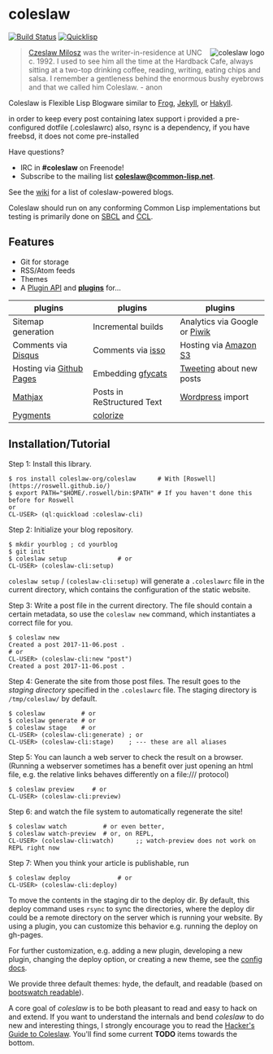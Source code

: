 # coleslaw

[![Build Status](https://travis-ci.org/coleslaw-org/coleslaw.svg?branch=master)](https://travis-ci.org/kingcons/coleslaw)
[![Quicklisp](http://quickdocs.org/badge/coleslaw.svg)](http://quickdocs.org/coleslaw/)

<img src="https://raw.github.com/redline6561/coleslaw/master/themes/hyde/css/logo_medium.jpg" alt="coleslaw logo" align="right"/>

> [Czeslaw Milosz](http://blog.redlinernotes.com/tag/milosz.html) was the writer-in-residence at UNC c. 1992.
> I used to see him all the time at the Hardback Cafe, always sitting at a two-top
> drinking coffee, reading, writing, eating chips and salsa. I remember a gentleness
> behind the enormous bushy eyebrows and that we called him Coleslaw. - anon

Coleslaw is Flexible Lisp Blogware similar to [Frog](https://github.com/greghendershott/frog), [Jekyll](http://jekyllrb.com/), or [Hakyll](http://jaspervdj.be/hakyll/).

in order to keep every post containing latex support i provided a pre-configured dotfile (.coleslawrc)
also, rsync is a dependency, if you have freebsd, it does not come pre-installed

Have questions? 
- IRC in **#coleslaw** on Freenode!
- Subscribe to the mailing list [**coleslaw@common-lisp.net**](https://mailman.common-lisp.net/listinfo/coleslaw).

See the [wiki](https://github.com/redline6561/coleslaw/wiki/Example-sites) for a list of coleslaw-powered blogs.

Coleslaw should run on any conforming Common Lisp implementations but
testing is primarily done on [SBCL](http://www.sbcl.org/) and [CCL](http://ccl.clozure.com/).

## Features

* Git for storage
* RSS/Atom feeds
* Themes
* A [Plugin API](docs/plugin-api.md) and [**plugins**](docs/plugin-use.md) for...

| plugins                                                | plugins                                      | plugins                                               |
|--------------------------------------------------------|----------------------------------------------|-------------------------------------------------------|
| Sitemap generation                                     | Incremental builds                           | Analytics via Google or [Piwik](http://www.piwik.org) |
| Comments via [Disqus](http://disqus.com/)              | Comments via [isso](http://posativ.org/isso) | Hosting via  [Amazon S3](http://aws.amazon.com/s3/)   |
| Hosting via [Github Pages](https://pages.github.com/)  | Embedding [gfycats](http://gfycat.com/)      | [Tweeting](http://twitter.com/) about new posts       |
| [Mathjax](http://mathjax.org/)                         | Posts in ReStructured Text                   | [Wordpress](http://wordpress.org/) import             |
| [Pygments](http://pygments.org/)                       | [colorize](http://www.cliki.net/colorize)    |                                                       |


## Installation/Tutorial

<!-- Don't let the first user select from multiple choises -->

Step 1: Install this library.

```
$ ros install coleslaw-org/coleslaw      # With [Roswell](https://roswell.github.io/)
$ export PATH="$HOME/.roswell/bin:$PATH" # If you haven't done this before for Roswell
or
CL-USER> (ql:quickload :coleslaw-cli)
```

Step 2: Initialize your blog repository.

``` 
$ mkdir yourblog ; cd yourblog
$ git init
$ coleslaw setup              # or
CL-USER> (coleslaw-cli:setup)
```

`coleslaw setup` / `(coleslaw-cli:setup)` will generate a `.coleslawrc` file in
the current directory, which contains the configuration of the static website.

Step 3: Write a post file in the current directory.
The file should contain a certain metadata, so use the `coleslaw new` command,
which instantiates a correct file for you.

```
$ coleslaw new
Created a post 2017-11-06.post .
# or 
CL-USER> (coleslaw-cli:new "post")
Created a post 2017-11-06.post .
```

Step 4: Generate the site from those post files.
The result goes to the *staging directory* specified in the `.coleslawrc` file.
The staging directory is `/tmp/coleslaw/` by default.

```
$ coleslaw          # or
$ coleslaw generate # or
$ coleslaw stage    # or
CL-USER> (coleslaw-cli:generate) ; or
CL-USER> (coleslaw-cli:stage)    ; --- these are all aliases
```

Step 5: You can launch a web server to check the result on a browser.
(Running a webserver sometimes has a benefit over just opening an html file,
e.g. the relative links behaves differently on a file:/// protocol)

```
$ coleslaw preview     # or
CL-USER> (coleslaw-cli:preview)
```

Step 6: and watch the file system to automatically regenerate the site!

```
$ coleslaw watch          # or even better,
$ coleslaw watch-preview  # or, on REPL,
CL-USER> (coleslaw-cli:watch)      ;; watch-preview does not work on REPL right now
```

Step 7: When you think your article is publishable, run

```
$ coleslaw deploy             # or
CL-USER> (coleslaw-cli:deploy)
```

To move the contents in the staging dir to the deploy dir.
By default, this deploy command uses `rsync` to sync the directories,
where the deploy dir could be a remote directory on the server which is running your website.
By using a plugin, you can customize this behavior e.g. running the deploy on gh-pages.

For further customization, e.g. adding a new plugin, developing a new plugin, changing the deploy option, or creating a new theme,
see the [config docs](docs).

We provide three default themes: hyde, the default, and readable (based on
[bootswatch readable](http://bootswatch.com/readable/)).

A core goal of *coleslaw* is to be both pleasant to read and easy to
hack on and extend. If you want to understand the internals and bend
*coleslaw* to do new and interesting things, I strongly encourage you
to read the [Hacker's Guide to Coleslaw][hackers]. You'll find some
current **TODO** items towards the bottom.

[hackers]: docs/hacking.md
